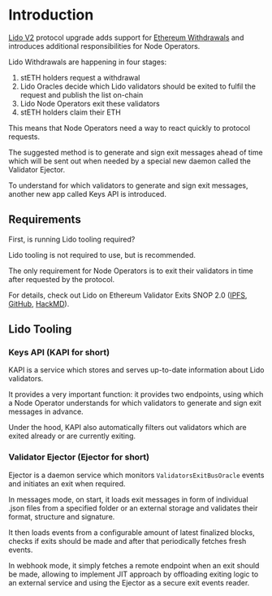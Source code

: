 # Introduction

[Lido V2](https://blog.lido.fi/introducing-lido-v2/) protocol upgrade adds support for [Ethereum Withdrawals](https://ethereum.org/en/staking/withdrawals/) and introduces additional responsibilities for Node Operators.

Lido Withdrawals are happening in four stages:

1. stETH holders request a withdrawal
2. Lido Oracles decide which Lido validators should be exited to fulfil the request and publish the list on-chain
3. Lido Node Operators exit these validators
4. stETH holders claim their ETH

This means that Node Operators need a way to react quickly to protocol requests.

The suggested method is to generate and sign exit messages ahead of time which will be sent out when needed by a special new daemon called the Validator Ejector.

To understand for which validators to generate and sign exit messages, another new app called Keys API is introduced.

## Requirements

First, is running Lido tooling required?

Lido tooling is not required to use, but is recommended.

The only requirement for Node Operators is to exit their validators in time after requested by the protocol.

For details, check out Lido on Ethereum Validator Exits SNOP 2.0 ([IPFS](https://lido.mypinata.cloud/ipfs/QmZTMfmJZsYHz61f2FjhYdh5VNu6ifjYQJzYUGkysHs8Uu), [GitHub](https://github.com/lidofinance/documents-and-policies/blob/0ed664255f48ef224b96fb0325f4d27bd3c03773/Lido%20on%20Ethereum%20Standard%20Node%20Operator%20Protocol%20-%20Validator%20Exits.md), [HackMD](https://hackmd.io/@lido/Bk9oDtV7ye)).

## Lido Tooling

### Keys API (KAPI for short)

KAPI is a service which stores and serves up-to-date information about Lido validators.

It provides a very important function: it provides two endpoints, using which a Node Operator understands for which validators to generate and sign exit messages in advance.

Under the hood, KAPI also automatically filters out validators which are exited already or are currently exiting.

### Validator Ejector (Ejector for short)

Ejector is a daemon service which monitors `ValidatorsExitBusOracle` events and initiates an exit when required.

In messages mode, on start, it loads exit messages in form of individual .json files from a specified folder or an external storage and validates their format, structure and signature.

It then loads events from a configurable amount of latest finalized blocks, checks if exits should be made and after that periodically fetches fresh events.

In webhook mode, it simply fetches a remote endpoint when an exit should be made, allowing to implement JIT approach by offloading exiting logic to an external service and using the Ejector as a secure exit events reader.
